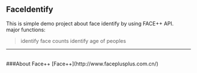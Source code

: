 ## FaceIdentify
This is simple demo project about face identify by using FACE++ API.<br>
major functions:
> identify face counts
> identify age of peoples
> 
***
<br>
###About Face++
[Face++](http://www.faceplusplus.com.cn/)<br>




